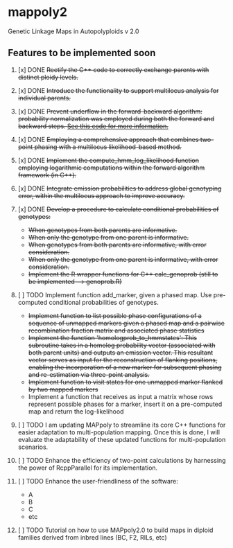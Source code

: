 # mappoly2

Genetic Linkage Maps in Autopolyploids v 2.0

## Features to be implemented soon

1. [x] DONE ~~Rectify the C++ code to correctly exchange parents with distinct ploidy levels.~~

2. [x] DONE ~~Introduce the functionality to support multilocus analysis for individual parents.~~

3. [x] DONE ~~Prevent underflow in the forward-backward algorithm: probability normalization was employed during both the forward and backward steps. [See this code for more information.](https://github.com/mmollina/mappoly2/commit/ee4d0b8938b0631e377959d4f8f0c6fa27c0c8e7#diff-f405d1ef79df16b745f22994e5c42adddb61716567b5f0d029ce5de6c9b98cadR341)~~

4. [x] DONE ~~Employing a comprehensive approach that combines two-point phasing with a multilocus likelihood-based method.~~

5. [x] DONE ~~Implement the compute_hmm_log_likelihood function employing logarithmic computations within the forward algorithm framework (in C++).~~

6. [x] DONE ~~Integrate emission probabilities to address global genotyping error, within the multilocus approach to improve accuracy.~~ 

7. [x] DONE ~~Develop a procedure to calculate conditional probabilities of genotypes:~~
    - ~~When genotypes from both parents are informative.~~
    - ~~When only the genotype from one parent is informative.~~
    - ~~When genotypes from both parents are informative, with error consideration.~~
    - ~~When only the genotype from one parent is informative, with error consideration.~~
    - ~~Implement the R wrapper functions for C++ calc_genoprob (still to be implemented --> genoprob.R)~~
    
8. [ ] TODO Implement function add_marker, given a phased map. Use pre-computed conditional probabilities of genotypes. 
    - ~~Implement function to list possible phase configurations of a sequence of unmapped 
      markers given a phased map and a pairwise recombination fraction matrix and associated 
      phase statistics~~
    - ~~Implement the function 'homologprob_to_hmmstates': This subroutine takes in a homolog 
        probability vector (associated with both parent units) and outputs an emission vector. 
        This resultant vector serves as input for the reconstruction of flanking positions, 
        enabling the incorporation of a new marker for subsequent phasing and re-estimation 
        via three-point analysis.~~
    - ~~Implement function to visit states for one unmapped marker flanked by two mapped markers~~
    - Implement a function that receives as input a matrix whose rows represent possible phases 
      for a marker, insert it on a pre-computed map and return the log-likelihood
9. [ ] TODO I am updating MAPpoly to streamline its core C++ functions for easier adaptation to 
        multi-population mapping. Once this is done, I will evaluate the adaptability of these 
        updated functions for multi-population scenarios.
10. [ ] TODO Enhance the efficiency of two-point calculations by harnessing the power of RcppParallel for its implementation.
11. [ ] TODO Enhance the user-friendliness of the software:
    - A
    - B
    - C
    - etc
12. [ ] TODO Tutorial on how to use MAPpoly2.0 to build maps in diploid families derived from inbred lines (BC, F2, RILs, etc)
